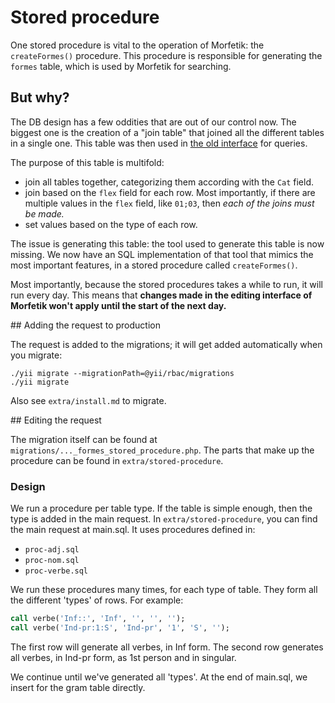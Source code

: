 # Stored procedure

One stored procedure is vital to the operation of Morfetik: the `createFormes()` procedure. This procedure is responsible for generating the `formes` table, which is used by Morfetik for searching.

## But why?

The DB design has a few oddities that are out of our control now. The biggest one is the creation of a "join table" that joined all the different tables in a single one. This table was then used in [the old interface](https://tal.lipn.univ-paris13.fr/morfetik1/) for queries.

The purpose of this table is multifold:
* join all tables together, categorizing them according  with the `Cat` field.
* join based on the `flex` field for each row. Most importantly, if there are multiple values in the `flex` field, like `01;03`, then *each of the joins must be made.*
* set values based on the type of each row.

The issue is generating this table: the tool used to generate this table is now missing. We now have an SQL implementation of that tool that mimics the most important features, in a stored procedure called `createFormes()`.

Most importantly, because the stored procedures takes a while to run, it will run every day. This means that **changes made in the editing interface of Morfetik won't apply until the start of the next day.** 

## Adding the request to production

The request is added to the migrations; it will get added automatically when you migrate:
```shell
./yii migrate --migrationPath=@yii/rbac/migrations
./yii migrate
```
Also see `extra/install.md` to migrate.

## Editing the request

The migration itself can be found at `migrations/..._formes_stored_procedure.php`. The parts that make up the procedure can be found in `extra/stored-procedure`.

### Design

We run a procedure per table type. If the table is simple enough, then the type is added in the main request.
In `extra/stored-procedure`, you can find the main request at main.sql. It uses procedures defined in:

* `proc-adj.sql`
* `proc-nom.sql`
* `proc-verbe.sql`

We run these procedures many times, for each type of table. They form all the different 'types' of rows. For example:

```sql
call verbe('Inf::', 'Inf', '', '', '');
call verbe('Ind-pr:1:S', 'Ind-pr', '1', 'S', '');
```

The first row will generate all verbes, in Inf form.
The second row generates all verbes, in Ind-pr form, as 1st person and in singular.

We continue until we've generated all 'types'. At the end of main.sql, we insert for the gram table directly.
